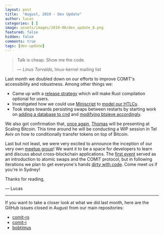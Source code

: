 ```yaml
---
layout: post
title:  "August, 2019 - Dev Update"
author: lucas
categories: [ ]
image: assets/images/2019-08/dev_update_8.png
featured: false
hidden: false
comments: true
tags: [dev-update]
---
```


> Talk is cheap. Show me the code.
>
> — _Linus Torvalds_, linux-kernel mailing list

Last month we doubled down on our efforts to improve COMIT's accessibility and robustness. Among other things we:
- Came up with a [release strategy](https://github.com/comit-network/spikes/blob/master/0012-release-strategy.adoc) which will make Rust compilation optional for users.
- Investigated how we could use [Miniscript](http://bitcoin.sipa.be/miniscript/) to [model our HTLCs](https://github.com/comit-network/comit-rs/issues/1287).
- Took steps towards persisting swaps between restarts by starting work on [adding a database to cnd](https://github.com/comit-network/comit-rs/issues/1243) and [modifying btsieve accordingly](https://github.com/comit-network/spikes/blob/master/0014-resume-swaps-after-restart.adoc).

<!--truncate-->

We also got confirmation that, [once again](https://www.youtube.com/watch?time_continue=1025&v=FI9cwksTrQs), [Thomas](https://twitter.com/oetzn) will be presenting at Scaling Bitcoin.
This time around he will be conducting a WIP session in Tel Aviv on how to conditionally transfer tokens on top of Bitcoin.

Last but not least, we were very excited to announce the inception of our very own [meetup group](https://www.meetup.com/Cross-Blockchain-Developers/)!
We want it to be a space for developers to learn and discuss about cross-blockchain applications.
The [first event](https://www.meetup.com/Cross-Blockchain-Developers/events/263927820/) served as an introduction to atomic swaps and the COMIT protocol, but in following iterations we plan to get everyone's hands [dirty with code](https://www.meetup.com/Cross-Blockchain-Developers/events/264201658/).
Come meet us if you're in Sydney!

Thanks for reading,

— Lucas

---

If you want to take a closer look at what we did last month, here are the GitHub issues closed in August from our main repositories:

- [comit-rs](https://github.com/comit-network/comit-rs/issues?utf8=%E2%9C%93&q=is%3Aissue+sort%3Aupdated-desc+closed%3A2019-08-01..2019-08-31)
- [comit-i](https://github.com/comit-network/comit-i/issues?utf8=%E2%9C%93&q=is%3Aissue+sort%3Aupdated-desc+closed%3A2019-08-01..2019-08-31)
- [bobtimus](https://github.com/coblox/bobtimus/issues?utf8=%E2%9C%93&q=is%3Aissue+sort%3Aupdated-desc+closed%3A2019-08-01..2019-08-31)
